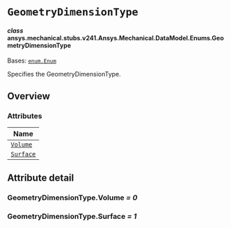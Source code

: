 # `GeometryDimensionType`



#### *class* ansys.mechanical.stubs.v241.Ansys.Mechanical.DataModel.Enums.GeometryDimensionType

Bases: [`enum.Enum`](https://docs.python.org/3/library/enum.html#enum.Enum)

Specifies the GeometryDimensionType.

<!-- !! processed by numpydoc !! -->

<a id="overview"></a>

## Overview

### Attributes

| Name |
| -------------------------------------------------------------------------------------------------------------------------- |
| [`Volume`](../../../../../v242/Ansys/Mechanical/DataModel/Enums/GeometryDimensionType.md#GeometryDimensionType.Volume) |
| [`Surface`](../../../../../v242/Ansys/Mechanical/DataModel/Enums/GeometryDimensionType.md#GeometryDimensionType.Surface) |

<a id="attribute-detail"></a>

## Attribute detail

<a id="GeometryDimensionType.Volume"></a>

### GeometryDimensionType.Volume *= 0*

<a id="GeometryDimensionType.Surface"></a>

### GeometryDimensionType.Surface *= 1*


